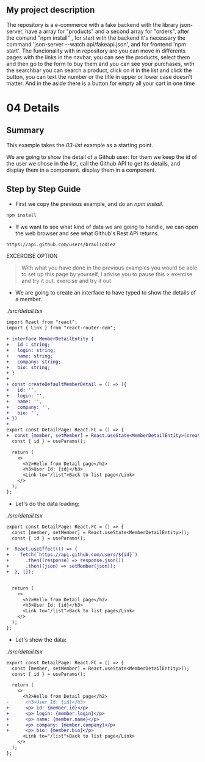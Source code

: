 
## My project description

The repository is a e-commerce with a fake backend with the library json-server, have a array for "products" and a second array for "orders", after the comand "npm install" , for start with the backend it's necessary the command 'json-server --watch api/fakeapi.json', and for frontend 'npm start'.
The funcionality with in repository are you can move in differents pages with the links in the navbar, you can see the products, select them and then go to the form to buy them and you can see your purchases, with the searchbar  you can search a product, click on it in the list and click the button, you can text the number or the title in upper or lower case doesn't matter. And in the aside there is a button for empty all your cart in one time


# 04 Details

## Summary

This example takes the _03-list_ example as a starting point.

We are going to show the detail of a Github user: for them
we keep the id of the user we chose in the list,
call the Github API to get its details, and display them in a component.
display them in a component.

## Step by Step Guide

- First we copy the previous example, and do an _npm install_.

```bash
npm install
```

- If we want to see what kind of data we are going to handle, we can open the web browser and see what Github's Rest API returns.

```bash
https://api.github.com/users/brauliodiez
```

EXCERCISE OPTION
> With what you have done in the previous examples you would be able to set up
> this page by yourself, I advise you to pause this > exercise and try it out.
> exercise and try it out.

- We are going to create an interface to have typed to show the details of a member.

_./src/detail.tsx_

```diff
import React from "react";
import { Link } from "react-router-dom";

+ interface MemberDetailEntity {
+   id : string;
+   login: string;
+   name: string;
+   company: string;
+   bio: string;
+ }
+
+ const createDefaultMemberDetail = () => ({
+   id: '',
+   login: '',
+   name: '',
+   company: '',
+   bio: '',
+ })
+
export const DetailPage: React.FC = () => {
+  const [member, setMember] = React.useState<MemberDetailEntity>(createDefaultMemberDetail());
  const { id } = useParams();

  return (
    <>
      <h2>Hello from Detail page</h2>
      <h3>User Id: {id}</h3>
      <Link to="/list">Back to list page</Link>
    </>
  );
};
```

- Let's do the data loading:

_./src/detail.tsx_

```diff
export const DetailPage: React.FC = () => {
  const [member, setMember] = React.useState<MemberDetailEntity>();
  const { id } = useParams();

+  React.useEffect(() => {
+    fetch(`https://api.github.com/users/${id}`)
+      .then((response) => response.json())
+      .then((json) => setMember(json));
+  }, []);


  return (
    <>
      <h2>Hello from Detail page</h2>
      <h3>User Id: {id}</h3>
      <Link to="/list">Back to list page</Link>
    </>
  );
};
```

- Let's show the data:

_./src/detail.tsx_

```diff
export const DetailPage: React.FC = () => {
  const [member, setMember] = React.useState<MemberDetailEntity>();
  const { id } = useParams();

  return (
    <>
      <h2>Hello from Detail page</h2>
-      <h3>User Id: {id}</h3>
+      <p> id: {member.id}</p>
+      <p> login: {member.login}</p>
+      <p> name: {member.name}</p>
+      <p> company: {member.company}</p>
+      <p> bio: {member.bio}</p>
      <Link to="/list">Back to list page</Link>
    </>
  );
};
```

